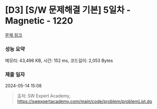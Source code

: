 # [D3] [S/W 문제해결 기본] 5일차 - Magnetic - 1220 

[문제 링크](https://swexpertacademy.com/main/code/problem/problemDetail.do?contestProbId=AV14hwZqABsCFAYD) 

### 성능 요약

메모리: 43,496 KB, 시간: 152 ms, 코드길이: 2,053 Bytes

### 제출 일자

2024-05-14 15:08



> 출처: SW Expert Academy, https://swexpertacademy.com/main/code/problem/problemList.do